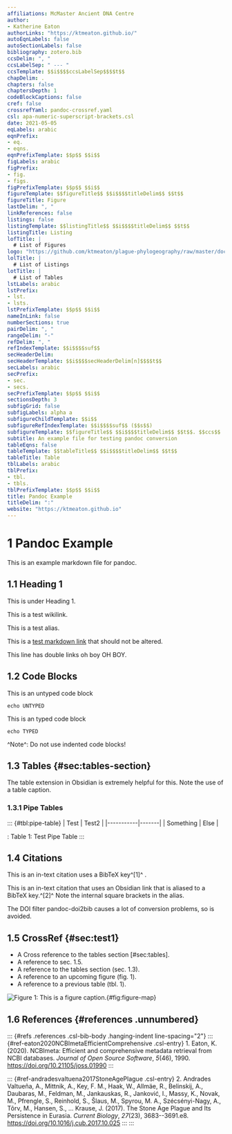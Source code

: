 ```yaml
---
affiliations: McMaster Ancient DNA Centre
author:
- Katherine Eaton
authorLinks: "https://ktmeaton.github.io/"
autoEqnLabels: false
autoSectionLabels: false
bibliography: zotero.bib
ccsDelim: ", "
ccsLabelSep: " --- "
ccsTemplate: $$i$$$$ccsLabelSep$$$$t$$
chapDelim: .
chapters: false
chaptersDepth: 1
codeBlockCaptions: false
cref: false
crossrefYaml: pandoc-crossref.yaml
csl: apa-numeric-superscript-brackets.csl
date: 2021-05-05
eqLabels: arabic
eqnPrefix:
- eq.
- eqns.
eqnPrefixTemplate: $$p$$ $$i$$
figLabels: arabic
figPrefix:
- fig.
- figs.
figPrefixTemplate: $$p$$ $$i$$
figureTemplate: $$figureTitle$$ $$i$$$$titleDelim$$ $$t$$
figureTitle: Figure
lastDelim: ", "
linkReferences: false
listings: false
listingTemplate: $$listingTitle$$ $$i$$$$titleDelim$$ $$t$$
listingTitle: Listing
lofTitle: |
  # List of Figures
logo: "https://github.com/ktmeaton/plague-phylogeography/raw/master/docs/images/thumbnail_DHSI2020.png"
lolTitle: |
  # List of Listings
lotTitle: |
  # List of Tables
lstLabels: arabic
lstPrefix:
- lst.
- lsts.
lstPrefixTemplate: $$p$$ $$i$$
nameInLink: false
numberSections: true
pairDelim: ", "
rangeDelim: "-"
refDelim: ", "
refIndexTemplate: $$i$$$$suf$$
secHeaderDelim: 
secHeaderTemplate: $$i$$$$secHeaderDelim[n]$$$$t$$
secLabels: arabic
secPrefix:
- sec.
- secs.
secPrefixTemplate: $$p$$ $$i$$
sectionsDepth: 3
subfigGrid: false
subfigLabels: alpha a
subfigureChildTemplate: $$i$$
subfigureRefIndexTemplate: $$i$$$$suf$$ ($$s$$)
subfigureTemplate: $$figureTitle$$ $$i$$$$titleDelim$$ $$t$$. $$ccs$$
subtitle: An example file for testing pandoc conversion
tableEqns: false
tableTemplate: $$tableTitle$$ $$i$$$$titleDelim$$ $$t$$
tableTitle: Table
tblLabels: arabic
tblPrefix:
- tbl.
- tbls.
tblPrefixTemplate: $$p$$ $$i$$
title: Pandoc Example
titleDelim: ":"
website: "https://ktmeaton.github.io"
---
```


# 1 Pandoc Example

This is an example markdown file for pandoc.

## 1.1 Heading 1

This is under Heading 1.

This is a test wikilink.

This is a test alias.

This is a [test markdown link](path) that should not be altered.

This line has double links oh boy OH BOY.

## 1.2 Code Blocks

This is an untyped code block

    echo UNTYPED

This is an typed code block

``` {.bash}
echo TYPED
```

^Note^: Do not use indented code blocks!

## 1.3 Tables {#sec:tables-section}

The table extension in Obsidian is extremely helpful for this. Note the
use of a table caption.

### 1.3.1 Pipe Tables

::: {#tbl:pipe-table}
| Test      | Test2 |
|-----------|-------|
| Something | Else  |

: Table 1: Test Pipe Table
:::

## 1.4 Citations

This is an in-text citation uses a BibTeX key^\[1\]^ .

This is an in-text citation that uses an Obsidian link that is aliased
to a BibTeX key.^\[2\]^ Note the internal square brackets in the alias.

The DOI filter pandoc-doi2bib causes a lot of conversion problems, so is
avoided.

## 1.5 CrossRef {#sec:test1}

-   A Cross reference to the tables section \[\#sec:tables\].
-   A reference to sec. 1.5.
-   A reference to the tables section (sec. 1.3).
-   A reference to an upcoming figure (fig. 1).
-   A reference to a previous table (tbl. 1).

![Figure 1: This is a figure
caption.](https://raw.githubusercontent.com/ktmeaton/plague-phylogeography/master/docs/images/thumbnail_DHSI2020.png){#fig:figure-map}

## 1.6 References {#references .unnumbered}

::: {#refs .references .csl-bib-body .hanging-indent line-spacing="2"}
::: {#ref-eaton2020NCBImetaEfficientComprehensive .csl-entry}
1\. Eaton, K. (2020). NCBImeta: Efficient and comprehensive metadata
retrieval from NCBI databases. *Journal of Open Source Software*,
*5*(46), 1990. <https://doi.org/10.21105/joss.01990>
:::

::: {#ref-andradesvaltuena2017StoneAgePlague .csl-entry}
2\. Andrades Valtueña, A., Mittnik, A., Key, F. M., Haak, W., Allmäe,
R., Belinskij, A., Daubaras, M., Feldman, M., Jankauskas, R., Janković,
I., Massy, K., Novak, M., Pfrengle, S., Reinhold, S., Šlaus, M., Spyrou,
M. A., Szécsényi-Nagy, A., Tõrv, M., Hansen, S., ... Krause, J. (2017).
The Stone Age Plague and Its Persistence in Eurasia. *Current Biology*,
*27*(23), 3683--3691.e8. <https://doi.org/10.1016/j.cub.2017.10.025>
:::
:::

